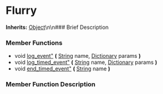 #  Flurry  
**Inherits:** [Object](class_object)\\n\\n###  Brief Description  

###  Member Functions 
  * void [log_event"](#log_event) **(** [String](class_string) name, [Dictionary](class_dictionary) params  **)**
  * void [log_timed_event"](#log_timed_event) **(** [String](class_string) name, [Dictionary](class_dictionary) params  **)**
  * void [end_timed_event"](#end_timed_event) **(** [String](class_string) name  **)**
###  Member Function Description  

